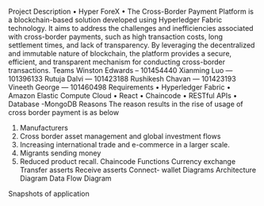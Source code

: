 Project Description
• Hyper ForeX
• The Cross-Border Payment Platform is a blockchain-based solution developed using 
Hyperledger Fabric technology. It aims to address the challenges and inefficiencies 
associated with cross-border payments, such as high transaction costs, long settlement 
times, and lack of transparency. By leveraging the decentralized and immutable 
nature of blockchain, the platform provides a secure, efficient, and transparent 
mechanism for conducting cross-border transactions.
Teams
Winston Edwards – 101454440 
Xianming Luo — 101396133 
Rutuja Dalvi — 101423188 
Rushikesh Chavan — 101423193 
Vineeth George — 101460498
Requirements
• Hyperledger Fabric
• Amazon Elastic Compute Cloud
• React
• Chaincode
• RESTful APIs
• Database -MongoDB
Reasons
The reason results in the rise of usage of cross border payment is as below
1. Manufacturers 
2. Cross border asset management and global investment flows
3. Increasing international trade and e-commerce in a larger scale.
4. Migrants sending money 
5. Reduced product recall.
Chaincode Functions
Currency exchange
Transfer asserts
Receive asserts
Connect- wallet
Diagrams
Architecture Diagram
Data Flow Diagram

Snapshots of application

